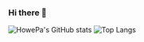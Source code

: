 ### Hi there 👋

![HowePa's GitHub stats](https://github-readme-stats.vercel.app/api?username=HowePa&show_icons=true&theme=radical) 
![Top Langs](https://github-readme-stats.vercel.app/api/top-langs/?username=HowePa&hide_progress=true&theme=radical)

<!--
**HowePa/HowePa** is a ✨ _special_ ✨ repository because its `README.md` (this file) appears on your GitHub profile.

Here are some ideas to get you started:

- 🔭 I’m currently working on ...
- 🌱 I’m currently learning ...
- 👯 I’m looking to collaborate on ...
- 🤔 I’m looking for help with ...
- 💬 Ask me about ...
- 📫 How to reach me: ...
- 😄 Pronouns: ...
- ⚡ Fun fact: ...
-->
